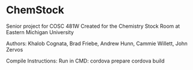 # ChemStock
Senior project for COSC 481W
Created for the Chemistry Stock Room at Eastern Michigan University

Authors: Khalob Cognata, Brad Friebe, Andrew Hunn, Cammie Willett, John Zervos

Compile Instructions:
Run in CMD:
	cordova prepare
	cordova build
